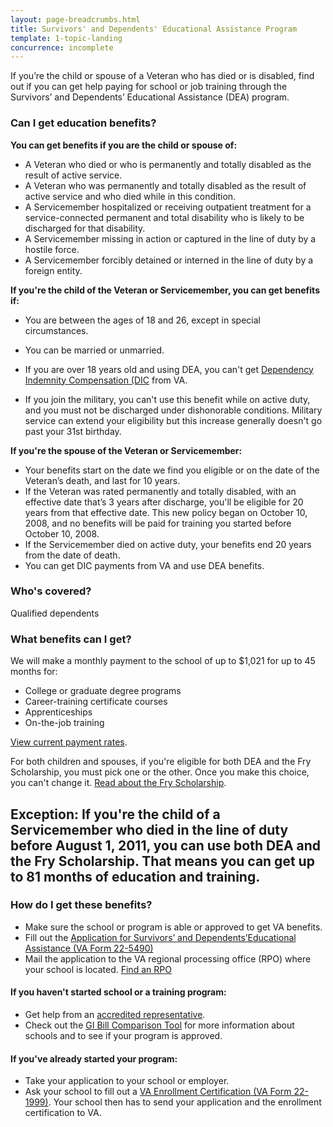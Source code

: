 ```yaml
---
layout: page-breadcrumbs.html
title: Survivors' and Dependents' Educational Assistance Program
template: 1-topic-landing
concurrence: incomplete
---
```


If you’re the child or spouse of a Veteran who has died or is disabled, find out if you can get help paying for school or job training through the Survivors’ and Dependents’ Educational Assistance (DEA) program.

<div class="call-out usa-content" markdown="1">

### Can I get education benefits?

**You can get benefits if you are the child or spouse of:**

- A Veteran who died or who is permanently and totally disabled as the result of active service.
- A Veteran who was permanently and totally disabled as the result of active service and who died while in this condition.
- A Servicemember hospitalized or receiving outpatient treatment for a service-connected permanent and total disability who is likely to be discharged for that disability.
- A Servicemember missing in action or captured in the line of duty by a hostile force.
- A Servicemember forcibly detained or interned in the line of duty by a foreign entity.

**If you're the child of the Veteran or Servicemember, you can get benefits if:**

- You are between the ages of 18 and 26, except in special circumstances.
- You can be married or unmarried.

- If you are over 18 years old and using DEA, you can't get [Dependency Indemnity Compensation (DIC](http://www.benefits.va.gov/COMPENSATION/types-dependency_and_indemnity.asp) from VA. 

- If you join the military, you can't use this benefit while on active duty, and you must not be discharged under dishonorable conditions. Military service can extend your eligibility but this increase generally doesn't go past your 31st birthday.

**If you're the spouse of the Veteran or Servicemember:**

- Your benefits start on the date we find you eligible or on the date of the Veteran’s death, and last for 10 years.
- If the Veteran was rated permanently and totally disabled, with an effective date that’s 3 years after discharge, you'll be eligible for 20 years from that effective date. This new policy began on October 10, 2008, and no benefits will be paid for training you started before October 10, 2008.
- If the Servicemember died on active duty, your benefits end 20 years from the date of death.
- You can get DIC payments from VA and use DEA benefits. 
</div>

### Who's covered?
Qualified dependents

### What benefits can I get? 

We will make a monthly payment to the school of up to $1,021 for up to 45 months for:
- College or graduate degree programs
- Career-training certificate courses
- Apprenticeships
- On-the-job training

[View current payment rates](http://www.benefits.va.gov/GIBILL/resources/benefits_resources/rates/ch35/ch35rates100115.asp).

For both children and spouses, if you're eligible for both DEA and the Fry Scholarship, you must pick one or the other. Once you make this choice, you can't change it. [Read about the Fry Scholarship](/education/gi-bill/survivors-dependent-assistance/fry-scholarship/).

Exception: If you're the child of a Servicemember who died in the line of duty before August 1, 2011, you can use both DEA and the Fry Scholarship. That means you can get up to 81 months of education and training.
-------

### How do I get these benefits? 
- Make sure the school or program is able or approved to get VA benefits.
- Fill out the [Application for Survivors’ and Dependents’Educational Assistance (VA Form 22-5490)](http://www.vba.va.gov/pubs/forms/vba-22-5490-are.pdf) 
- Mail the application to the VA regional processing office (RPO) where your school is located. [Find an RPO](http://www.benefits.va.gov/benefits/offices.asp#C)

#### If you haven't started school or a training program:
- Get help from an [accredited representative](/disability-benefits/apply-for-benefits/help/index.html).
- Check out the [GI Bill Comparison Tool](/gi-bill-comparison-tool/) for more information about schools and to see if your program is approved.

#### If you've already started your program:
- Take your application to your school or employer.
- Ask your school to fill out a [VA Enrollment Certification (VA Form 22-1999)](http://www.lepsn.org/images/pdfs/VA%20Form%2022-1999%20-%20VA%20Enrollment%20Certification.pdf). Your school then has to send your application and the enrollment certification to VA. 

